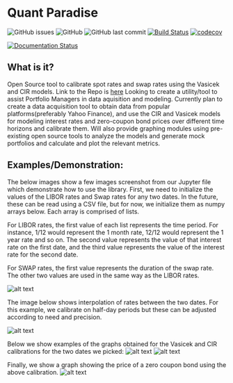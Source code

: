 # Quant Paradise
![GitHub issues](https://img.shields.io/github/issues/harshhacks/COMS4995?logo=Github)
![GitHub](https://img.shields.io/github/license/harshhacks/COMS4995?style=flat-square)
![GitHub last commit](https://img.shields.io/github/last-commit/harshhacks/COMS4995)
[![Build Status](https://travis-ci.org/harshhacks/quantparadise.svg?branch=master)](https://travis-ci.org/harshhacks/quantparadise)
[![codecov](https://codecov.io/gh/harshhacks/quantparadise/branch/master/graph/badge.svg?token=M5JB8AX31Z)](https://codecov.io/gh/harshhacks/quantparadise)

[![Documentation Status](https://readthedocs.org/projects/quantparadise/badge/?version=latest)](https://quantparadise.readthedocs.io/en/latest/?badge=latest)

## What is it?

Open Source tool to calibrate spot rates and swap rates using the Vasicek and CIR models.
Link to the Repo is [here](https://github.com/harshhacks/quantparadise "Interest Rates")
Looking to create a utility/tool to assist Portfolio Managers in data aquisition and modeling. Currently plan to create a data acquisition tool to obtain data from popular platforms(preferably Yahoo Finance), and use the CIR and Vasicek models for modeling interest rates and zero-coupon bond prices over different time horizons and calibrate them. Will also provide graphing modules using pre-existing open source tools to analyze the models and generate mock portfolios and calculate and plot the relevant metrics.

## Examples/Demonstration:

The below images show a few images screenshot from our Jupyter file which demonstrate how to use the library. First, we need to initialize the values of the LIBOR rates and Swap rates for any two dates. In the future, these can be read using a CSV file, but for now, we initialize them as numpy arrays below. Each array is comprised of lists. 

For LIBOR rates, the first value of each list represents the time period. For instance, 1/12 would represent the 1 month rate, 12/12 would represent the 1 year rate and so on. 
The second value represents the value of that interest rate on the first date, and the third value represents the value of the interest rate for the second date. 

For SWAP rates, the first value represents the duration of the swap rate. The other two values are used in the same way as the LIBOR rates. 


![alt text](https://github.com/harshhacks/quantparadise/blob/master/1.PNG?raw=true)

The image below shows interpolation of rates between the two dates. For this example, we calibrate on half-day periods but these can be adjusted according to need and precision. 

![alt text](https://github.com/harshhacks/quantparadise/blob/master/2.PNG?raw=true)

Below we show examples of the graphs obtained for the Vasicek and CIR calibrations for the two dates we picked:
![alt text](https://github.com/harshhacks/quantparadise/blob/master/VASEICK_first_date.png?raw=true)
![alt text](https://github.com/harshhacks/quantparadise/blob/master/CIR_first_date.png?raw=true)

Finally, we show a graph showing the price of a zero coupon bond using the above calibration. 
![alt text](https://github.com/harshhacks/quantparadise/blob/master/CIR_results_comparison.png?raw=true)


